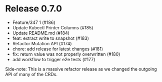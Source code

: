 # Release 0.7.0

- Feature/347 1 (#186)
- Update Kubectl Printer Columns (#185)
- Update README.md (#184)
- feat: extract write to snapshot (#183)
- Refactor Mutation API (#174)
- chore: add release for latest changes (#181)
- fix: return value was not properly overwritten (#180)
- add workflow to trigger e2e tests (#177)

Side-note: This is a massive refactor release as we changed the outgoing API of many of the CRDs.
